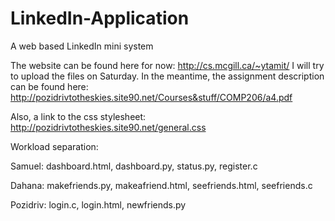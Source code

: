 # LinkedIn-Application
A web based LinkedIn mini system

The website can be found here for now: http://cs.mcgill.ca/~ytamit/ 
I will try to upload the files on Saturday. In the meantime, the assignment description can be found here:
http://pozidrivtotheskies.site90.net/Courses&stuff/COMP206/a4.pdf

Also, a link to the css stylesheet: http://pozidrivtotheskies.site90.net/general.css

Workload separation: 

Samuel: dashboard.html, dashboard.py, status.py, register.c

Dahana: makefriends.py, makeafriend.html, seefriends.html, seefriends.c

Pozidriv: login.c, login.html, newfriends.py
